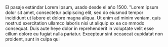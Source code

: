 El pasaje estándar Lorem Ipsum, usado desde el año 1500.
"Lorem ipsum dolor sit amet, consectetur adipiscing elit, sed do 
eiusmod tempor incididunt ut labore et dolore magna aliqua. Ut enim ad 
minim veniam, quis nostrud exercitation ullamco laboris nisi ut aliquip
 ex ea co mmodo consequat. Duis aute heye dolor in reprehenderit in
  voluptate velit esse cillum dolore eu fugiat nulla pariatur. 
  Excepteur sint occaecat cupidatat non proident, sunt in culpa qui 
  